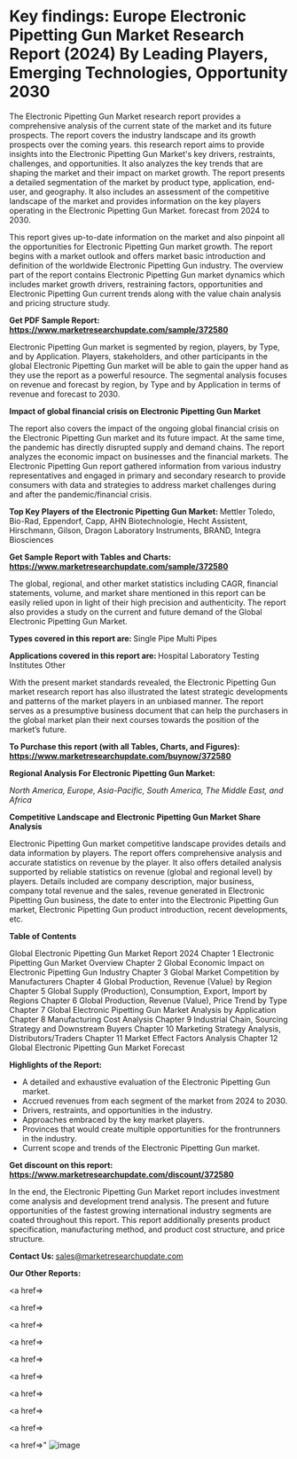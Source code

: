 # Key findings: Europe Electronic Pipetting Gun Market Research Report (2024) By Leading Players, Emerging Technologies, Opportunity 2030

The Electronic Pipetting Gun Market research report provides a comprehensive analysis of the current state of the market and its future prospects. The report covers the industry landscape and its growth prospects over the coming years. this research report aims to provide insights into the Electronic Pipetting Gun Market's key drivers, restraints, challenges, and opportunities. It also analyzes the key trends that are shaping the market and their impact on market growth. The report presents a detailed segmentation of the market by product type, application, end-user, and geography. It also includes an assessment of the competitive landscape of the market and provides information on the key players operating in the Electronic Pipetting Gun Market. forecast from 2024 to 2030.

This report gives up-to-date information on the market and also pinpoint all the opportunities for Electronic Pipetting Gun market growth. The report begins with a market outlook and offers market basic introduction and definition of the worldwide Electronic Pipetting Gun industry. The overview part of the report contains Electronic Pipetting Gun market dynamics which includes market growth drivers, restraining factors, opportunities and Electronic Pipetting Gun current trends along with the value chain analysis and pricing structure study.

<strong><b>Get PDF Sample Report: <a href=https://www.marketresearchupdate.com/sample/372580>https://www.marketresearchupdate.com/sample/372580</a></b></strong>

Electronic Pipetting Gun market is segmented by region, players, by Type, and by Application. Players, stakeholders, and other participants in the global Electronic Pipetting Gun market will be able to gain the upper hand as they use the report as a powerful resource. The segmental analysis focuses on revenue and forecast by region, by Type and by Application in terms of revenue and forecast to 2030.

<strong><b>Impact of global financial crisis on Electronic Pipetting Gun Market</b></strong>

The report also covers the impact of the ongoing global financial crisis on the Electronic Pipetting Gun market and its future impact. At the same time, the pandemic has directly disrupted supply and demand chains. The report analyzes the economic impact on businesses and the financial markets. The Electronic Pipetting Gun report gathered information from various industry representatives and engaged in primary and secondary research to provide consumers with data and strategies to address market challenges during and after the pandemic/financial crisis.

<strong><b>Top Key Players of the Electronic Pipetting Gun Market:
</b></strong>Mettler Toledo, Bio-Rad, Eppendorf, Capp, AHN Biotechnologie, Hecht Assistent, Hirschmann, Gilson, Dragon Laboratory Instruments, BRAND, Integra Biosciences<strong><b>
</b></strong>

<strong><b>Get Sample Report with Tables and Charts: <a href=https://www.marketresearchupdate.com/sample/372580>https://www.marketresearchupdate.com/sample/372580</a></b></strong>

The global, regional, and other market statistics including CAGR, financial statements, volume, and market share mentioned in this report can be easily relied upon in light of their high precision and authenticity. The report also provides a study on the current and future demand of the Global Electronic Pipetting Gun Market.

<strong><b>Types covered in this report are:
</b></strong>Single Pipe
Multi Pipes<strong><b>
</b></strong>

<strong><b>Applications covered in this report are:
</b></strong>Hospital
Laboratory
Testing Institutes
Other<strong><b>
</b></strong>

With the present market standards revealed, the Electronic Pipetting Gun market research report has also illustrated the latest strategic developments and patterns of the market players in an unbiased manner. The report serves as a presumptive business document that can help the purchasers in the global market plan their next courses towards the position of the market’s future.

<strong><b>To Purchase this report (with all Tables, Charts, and Figures): <a href=https://www.marketresearchupdate.com/buynow/372580>https://www.marketresearchupdate.com/buynow/372580</a></b></strong>

<strong><b>Regional Analysis For Electronic Pipetting Gun Market:</b></strong>

<em><i>North America, Europe, Asia-Pacific, South America, The Middle East, and Africa</i></em>

<strong><b>Competitive Landscape and Electronic Pipetting Gun Market Share Analysis</b></strong>

Electronic Pipetting Gun market competitive landscape provides details and data information by players. The report offers comprehensive analysis and accurate statistics on revenue by the player. It also offers detailed analysis supported by reliable statistics on revenue (global and regional level) by players. Details included are company description, major business, company total revenue and the sales, revenue generated in Electronic Pipetting Gun business, the date to enter into the Electronic Pipetting Gun market, Electronic Pipetting Gun product introduction, recent developments, etc.

<strong><b>Table of Contents</b></strong>

Global Electronic Pipetting Gun Market Report 2024
Chapter 1 Electronic Pipetting Gun Market Overview
Chapter 2 Global Economic Impact on Electronic Pipetting Gun Industry
Chapter 3 Global Market Competition by Manufacturers
Chapter 4 Global Production, Revenue (Value) by Region
Chapter 5 Global Supply (Production), Consumption, Export, Import by Regions
Chapter 6 Global Production, Revenue (Value), Price Trend by Type
Chapter 7 Global Electronic Pipetting Gun Market Analysis by Application
Chapter 8 Manufacturing Cost Analysis
Chapter 9 Industrial Chain, Sourcing Strategy and Downstream Buyers
Chapter 10 Marketing Strategy Analysis, Distributors/Traders
Chapter 11 Market Effect Factors Analysis
Chapter 12 Global Electronic Pipetting Gun Market Forecast

<strong><b>Highlights of the Report:</b></strong>

- A detailed and exhaustive evaluation of the Electronic Pipetting Gun market.
- Accrued revenues from each segment of the market from 2024 to 2030.
- Drivers, restraints, and opportunities in the industry.
- Approaches embraced by the key market players.
- Provinces that would create multiple opportunities for the frontrunners in the industry.
- Current scope and trends of the Electronic Pipetting Gun market.

<strong><b>Get discount on this report: <a href=https://www.marketresearchupdate.com/discount/372580>https://www.marketresearchupdate.com/discount/372580</a></b></strong>

In the end, the Electronic Pipetting Gun Market report includes investment come analysis and development trend analysis. The present and future opportunities of the fastest growing international industry segments are coated throughout this report. This report additionally presents product specification, manufacturing method, and product cost structure, and price structure.

<strong><b>Contact Us:
</b></strong>sales@marketresearchupdate.com

<strong>Our Other Reports:</strong>

<a href=></a>

<a href=></a>

<a href=></a>

<a href=></a>

<a href=></a>

<a href=></a>

<a href=></a>

<a href=></a>

<a href=></a>

<a href=></a>"
![image](https://github.com/Gayatrikarjule/Market-Analysis-360/assets/97346546/13439ea0-c455-40a0-853b-0883414cf136)

